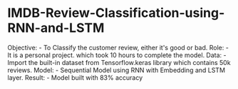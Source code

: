 # IMDB-Review-Classification-using-RNN-and-LSTM
Objective: - To Classify the customer review, either it's good or bad.
Role: - It is a personal project. which took 10 hours to complete the model.
Data: - Import the built-in dataset from Tensorflow.keras library which contains 50k reviews.
Model: - Sequential Model using RNN with Embedding and LSTM layer. Result: - Model built with 83% accuracy
